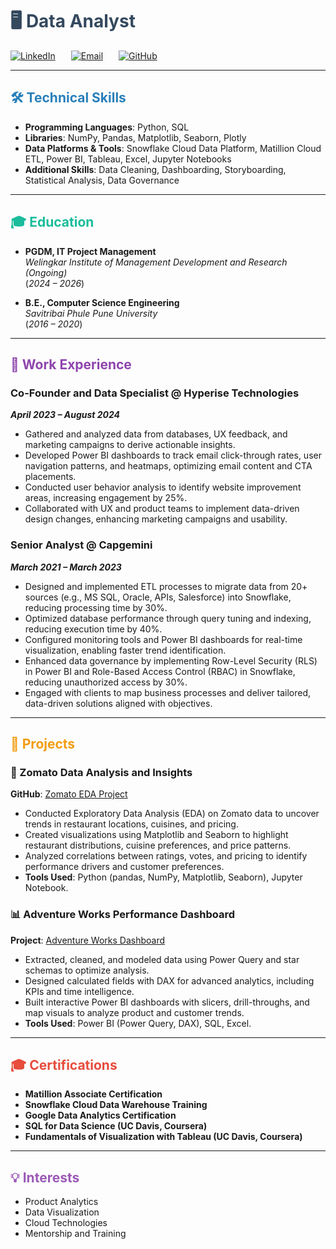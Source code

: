 # <span style="color:#34495e;">🖥️ Data Analyst</span>

<div style="display: flex; align-items: center; gap: 25px; margin-top: 10px;">
  <a href="https://www.linkedin.com/in/hemant95/" target="_blank">
    <img src="https://img.shields.io/badge/LinkedIn-hemant95-0e76a8?logo=linkedin&style=for-the-badge" alt="LinkedIn">
  </a>
  <a href="mailto:hemantpatil102@gmail.com">
    <img src="https://img.shields.io/badge/Email-hemantpatil102@gmail.com-d14836?logo=gmail&style=for-the-badge" alt="Email">
  </a>
  <a href="https://github.com/hemant102" target="_blank">
    <img src="https://img.shields.io/badge/GitHub-hemant102-171515?logo=github&style=for-the-badge" alt="GitHub">
  </a>
</div>

---

## <span style="color:#2980b9;">🛠 Technical Skills</span>
- **Programming Languages**: Python, SQL  
- **Libraries**: NumPy, Pandas, Matplotlib, Seaborn, Plotly  
- **Data Platforms & Tools**: Snowflake Cloud Data Platform, Matillion Cloud ETL, Power BI, Tableau, Excel, Jupyter Notebooks
- **Additional Skills**: Data Cleaning, Dashboarding, Storyboarding, Statistical Analysis, Data Governance  

---

## <span style="color:#1abc9c;">🎓 Education</span>
- **PGDM, IT Project Management**  
  _Welingkar Institute of Management Development and Research (Ongoing)_  
  (_2024 – 2026_)

- **B.E., Computer Science Engineering**  
  _Savitribai Phule Pune University_  
  (_2016 – 2020_)

---

## <span style="color:#8e44ad;">💼 Work Experience</span>

### Co-Founder and Data Specialist @ Hyperise Technologies  
**_April 2023 – August 2024_**  
- Gathered and analyzed data from databases, UX feedback, and marketing campaigns to derive actionable insights.  
- Developed Power BI dashboards to track email click-through rates, user navigation patterns, and heatmaps, optimizing email content and CTA placements.  
- Conducted user behavior analysis to identify website improvement areas, increasing engagement by 25%.  
- Collaborated with UX and product teams to implement data-driven design changes, enhancing marketing campaigns and usability.  

### Senior Analyst @ Capgemini  
**_March 2021 – March 2023_**  
- Designed and implemented ETL processes to migrate data from 20+ sources (e.g., MS SQL, Oracle, APIs, Salesforce) into Snowflake, reducing processing time by 30%.  
- Optimized database performance through query tuning and indexing, reducing execution time by 40%.  
- Configured monitoring tools and Power BI dashboards for real-time visualization, enabling faster trend identification.  
- Enhanced data governance by implementing Row-Level Security (RLS) in Power BI and Role-Based Access Control (RBAC) in Snowflake, reducing unauthorized access by 30%.  
- Engaged with clients to map business processes and deliver tailored, data-driven solutions aligned with objectives.  

---

## <span style="color:#f39c12;">📂 Projects</span>

### 🍴 Zomato Data Analysis and Insights  
**GitHub**: [Zomato EDA Project](https://github.com/hemant102/Zomato_eda_project)  
- Conducted Exploratory Data Analysis (EDA) on Zomato data to uncover trends in restaurant locations, cuisines, and pricing.  
- Created visualizations using Matplotlib and Seaborn to highlight restaurant distributions, cuisine preferences, and price patterns.  
- Analyzed correlations between ratings, votes, and pricing to identify performance drivers and customer preferences.  
- **Tools Used**: Python (pandas, NumPy, Matplotlib, Seaborn), Jupyter Notebook.  

### 📊 Adventure Works Performance Dashboard  
**Project**: [Adventure Works Dashboard](https://mavenanalytics.io/project/25289)  
- Extracted, cleaned, and modeled data using Power Query and star schemas to optimize analysis.  
- Designed calculated fields with DAX for advanced analytics, including KPIs and time intelligence.  
- Built interactive Power BI dashboards with slicers, drill-throughs, and map visuals to analyze product and customer trends.  
- **Tools Used**: Power BI (Power Query, DAX), SQL, Excel.  

---

## <span style="color:#e74c3c;">🎓 Certifications</span>
- **Matillion Associate Certification**  
- **Snowflake Cloud Data Warehouse Training**  
- **Google Data Analytics Certification**  
- **SQL for Data Science (UC Davis, Coursera)**  
- **Fundamentals of Visualization with Tableau (UC Davis, Coursera)**  

---

## <span style="color:#9b59b6;">💡 Interests</span>
- Product Analytics  
- Data Visualization  
- Cloud Technologies  
- Mentorship and Training  
